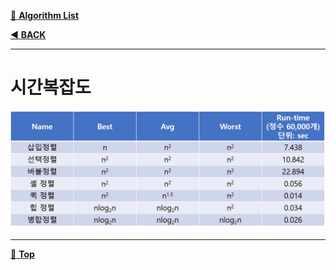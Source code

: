 [:file_folder: **Algorithm List**](https://github.com/dlalstj0213/Study.Algorithm_Java)

[:arrow_backward: **BACK**](../)

---

# 시간복잡도

![시간복잡도비교](../../../imgs/time_complexity_comparison.png)

---

[:arrow_up_small: **Top**](#)